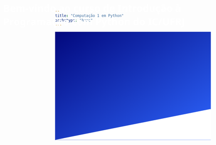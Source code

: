 ```yaml
---
title: "Computação 1 em Python"
archetype: "home"
---
```


<div style="width: 100%;
            height: 350px;
            background: linear-gradient(to bottom right, #02087d, #2e66ff);
            position: relative;">
    <div style="position: absolute;
                bottom: 0;
                left: 0;
                width: 100%;
                height: 100px;
                background: #fff; 
                clip-path: polygon(0 100%, 100% 100%, 100% 0);"></div>
</div>
<div style="position: absolute;
            top: 40px;
            color: #fff;
            font-size: 32px;
            font-weight: bold;
            width: 600px;
            left: 60px;
            font-family: system-ui;">
    Bem-vindo ao curso de Introdução à Programação com Python do IC/UFRJ
</div>